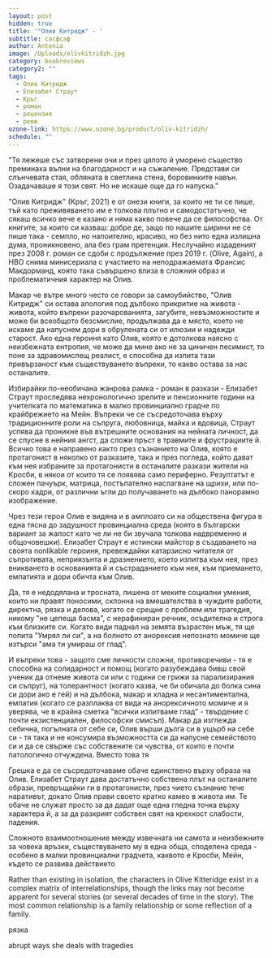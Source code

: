 ```yaml
---
layout: post
hidden: true
title: '"Олив Китридж" - '
subtitle: сасфсаф
author: Antonia
image: /Uploads/olivkitridzh.jpg
category: bookreviews
category2: ""
tags:
  - Олив Китридж
  - Елизабет Страут
  - Кръг
  - роман
  - рецензия
  - ревю
ozone-link: https://www.ozone.bg/product/oliv-kitridzh/
schedule: ""
---
```

"Тя лежеше със затворени очи и през цялото й уморено същество преминаха вълни на благодарност и на съжаление. Представи си слънчевата стая, обляната в светлина стена, боровинките навън. Озадачаваше я този свят. Но не искаше още да го напуска."

"Олив Китридж" (Кръг, 2021) е от онези книги, за които не ти се пише, тъй като преживяването им е толкова плътно и самодостатъчно, че сякаш всичко вече е казано и няма какво повече да се философства. От книгите, за които си казваш: добре де, защо по нашите ширини не се пише така - семпло, но напоително, красиво, но без нито една излишна дума, проникновено, ала без грам претенция. Неслучайно издаденият през 2008 г. роман се сдоби с продължение през 2019 г. (Olive, Again), а HBO снима минисериала с участието на неподражаемата Франсис Макдорманд, която така съвършено влиза в сложния образ и проблематичния характер на Олив.

Макар че вътре много често се говори за самоубийство, "Олив Китридж" си остава апология под дълбоко прикритие на живота - живота, който въпреки разочарованията, загубите, невъзможностите и може би всеобщото безсмислие, продължава да е място, което не искаме да напуснем дори в обрулената си от илюзии и надежди старост. Ако една героиня като Олив, която е дотолкова наясно с неизбежната ентропия, че може да мине ако не за циничен песимист, то поне за здравомислещ реалист, е способна да изпита тази привързаност към съществуването въпреки, то какво остава за нас останалите.  

Избирайки по-необичана жанрова рамка - роман в разкази - Елизабет Страут проследява нехронологично зрелите и пенсионните години на учителката по математика в малко провинциално градче по крайбрежието на Мейн. Въпреки че се съсредоточава върху традиционните роли на съпруга, любовница, майка и вдовица, Страут успява да проникне във вътрешните основания на нейната личност, да се спусне в нейния ангст, да сложи пръст в травмите и фрустрациите й. Всичко това е направено както през съзнанието на Олив, която е протагонист в няколко от разказите, така и през погледа, който дават към нея избраните за протагонисти в останалите разкази жители на Кросби, в някои от които тя се появява само периферно. Резултатът е сложен пачуърк, матрица, постъпателно наслагване на щрихи, или по-скоро кадри, от различни ъгли до получаването на дълбоко панорамно изображение. 

Чрез тези герои Олив е видяна и в амплоато си на обществена фигура в една тясна до задушност провинциална среда (която в български вариант за жалост като че ли не би звучала толкова надвременно и общочовешки). Елизабет Страут е истински майстор в създаването на своята nonlikable героиня, превеждайки катарзисно читателя от съпротивата, неприязънта и дразнението, което изпитва към нея, през вникването в основанията й и състраданието към нея, към приемането, емпатията и дори обичта към Олив. 

Да, тя е недодялана и тросната, лишена от меките социални умения, които ни правят поносими, склонна на вмешателства в чуждите работи, директна, рязка и делова, когато се срещне с проблем или трагедия, никому "не цепеща басма", с нерафиниран речник, осъдителна и строга към близките си. Когато види паднал на земята възрастен мъж, тя ще попита "Умрял ли си", а на болното от анорексия непознато момиче ще изтърси "ама ти умираш от глад".   

И въпреки това - защото сме личности сложни, противоречиви - тя е способна на солидарност и помощ (когато разубеждава бивш свой ученик да отнеме живота си или с години се грижи за парализирания си съпруг), на толерантност (когато казва, че би обичала до болка сина си дори ако е гей) и на дълбока, макар и хладна и несантиментална, емпатия (когато се разплаква от вида на анорексичното момиче и я уверява, че в крайна сметка "всички изпитваме глад" - твърдение с почти екзистенциален, философски смисъл). Макар да изглежда себична, погълната от себе си, Олив върши дълга си в ущърб на себе си - тя така и не консумира възможността си да напусне семейството си и да се свърже със собствените си чувства, от които е почти патологично отчуждена. Вместо това тя  

Грешка е да се съсредоточаваме обаче единствено върху образа на Олив. Елизабет Страут дава достатъчно собствена плът на останалите образи, превръщайки ги в протагонисти, през чието съзнание тече наративът, докато Олив прави своето кратко камео в живота им. Те обаче не служат просто за да дадат още една гледна точка върху характера й, а за да разкрият собствен свят на крехкост слабости, падения. 

Сложното взаимоотношение между извечната ни самота и неизбежните за човека връзки, съществуването му в една обща, споделена среда - особено в малки провинциални градчета, каквото е Кросби, Мейн, където се развива действието

Rather than existing in isolation, the characters in Olive Kitteridge exist in a complex matrix of interrelationships, though the links may not become apparent for several stories (or several decades of time in the story). The most common relationship is a family relationship or some reflection of a family. 

рязка

abrupt ways she deals with tragedies